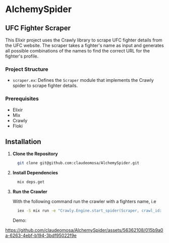 # AlchemySpider

## UFC Fighter Scraper

This Elixir project uses the Crawly library to scrape UFC fighter details from the UFC website. The scraper takes a fighter's name as input and generates all possible combinations of the names to find the correct URL for the fighter's profile.

### Project Structure

- `scraper.ex`: Defines the `Scraper` module that implements the Crawly spider to scrape fighter details.

### Prerequisites

- Elixir
- Mix
- Crawly
- Floki

## Installation

1. **Clone the Repository**
   
   ```bash
     git clone git@github.com:claudeomosa/AlchemySpider.git
   ```
   
2. **Install Dependencies**

   ```bash
     mix deps.get
   ```

3. **Run the Crawler**
   
   With the following command run the crawler with a fighters name, i.e 
   ```bash
     iex -S mix run -e "Crawly.Engine.start_spider(Scraper, crawl_id: 'adesanya israel')"
   ```
   Demo:
   

https://github.com/claudeomosa/AlchemySpider/assets/56362108/015b9a0a-6263-4ebf-b194-3bdf95022f9e

